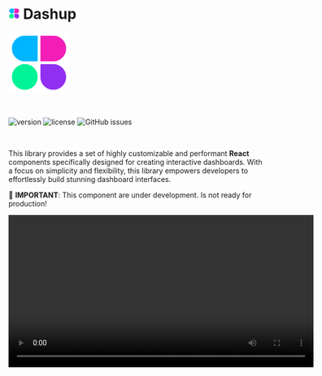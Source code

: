 # <img src="./assets/Icon.png" width="22px" height="22px" /> Dashup

<img src="./assets/Icon.png" width="120px" height="120px" />

<p>&nbsp;</p>

![version](https://img.shields.io/badge/version-1.0.0@beta.5-brightgreen.svg)
![license](https://img.shields.io/badge/license-MIT-blue.svg)
![GitHub issues](https://img.shields.io/github/issues/builtbyedgar/dashup)


<br>

This library provides a set of highly customizable and performant **React** components specifically designed for creating interactive dashboards. With a focus on simplicity and flexibility, this library empowers developers to effortlessly build stunning dashboard interfaces.

🚨 **IMPORTANT**: This component are under development. Is not ready for production!

<video src='./assets/dashup.mov' width='600' autoplay loop />

## Features

#### 100% React & TypeScript 

The components are built using React and TypeScript, ensuring type safety and a seamless integration with your existing React projects.

#### Zero dependencies

The library has no external dependencies, making it lightweight and easy to manage.
#### Draggable and resizable widgets

Intuitively drag and rearrange widgets within the dashboard to suit your needs. Resize widgets dynamically to optimize the layout and maximize content visibility.

#### Static widgets

Create static widgets for displaying non-interactive information or visual elements.


#### Serialized layout

Save and load the dashboard layout effortlessly using a serialized format.

#### Fully customizable
Customize the appearance, behavior, and styling of the components to match your application's branding and requirements.

#### High performance

Utilizing the best practices of React performance optimization, the library ensures smooth rendering and fluid user experiences.

#### Storybook integration

Utilize the power of [Storybook](https://storybook.js.org/) for easy development and interactive documentation.


## Requirements

- React >= 18
- ReactDOM >= 18
## Usage

Getting started with the **Dashup** is quick and straightforward. Follow the steps below to install the package and begin using the components in your project.

### Installation

To install the **Dashup**, use the package manager of your choice:


#### NPM

```bash
npm install dashup
```

#### Yarn

```bash
yarn add dashup
```

#### PNPM

```bash
pnpm install dashup
```

## Properties

The `<Dashboard />` component exposes a simple but effective API:


- `widgets: Layout`
- `columns?: number` default `12`
- `rowHeight?: number` default `100`
- `margin?: [number, number]` default `[10, 10]`
- `draggableHandle?: string`
- `onChange?: (widgets: Layout) => void`
- `onResize?: () => void`


```tsx
const widget: WidgetProps = {
  id: uuidv4(),
  x: 0,
  y: 2,
  width: 3,
  height: 2,
  title: 'Widget 1',
  draggable: true,
  removible: true,
  stationary: false,
  component: <ComponentForWidget />,
}

const widgets: Layout = [widget, ...]

<Dashboard
  widgets={widgets}
  columns={12}
  rowHeight={100}
  onChange={handleDashboardChange}
/>
```

#### Widget props

```ts
interface WidgetProps {
  id: string
  /** in column units */
  x: number
  /** in row units */
  y: number
  /** in column units */
  width: number
  /** in row units */
  height: number
  /** in column units */
  minWidth?: number
  /** in row units */
  minHeight?: number
  /** in column units */
  maxWidth?: number
  /** in row units */
  maxHeight?: number
  /** static widget */
  stationary?: boolean
  /** draggable widget */
  draggable?: boolean
  /** resizable widget */
  resizable?: boolean
  /** removible widget */
  removible?: boolean
  /** the widget title */
  title?: string
  /** the widget content */
  component?: JSX.Element
  /** the widget options (in development) */
  options?: WidgetOption[]
}
```

#### WidgetOption
```ts
type WidgetOption = {
  title?: string // To show in the Tooltip
  action: () => void
  icon: JSX.Element
}
```


## Todo's

- [ ] Code refactor
- [ ] Extra features
- [ ] More Storybook examples and customizations
- [ ] Codesandbox examples
- [ ] Docuentation
- [ ] Test
- [x] Publish package beta


## Contributing

Please, help me for test the component 🙏🏻

I welcome contributions from the community! If you'd like to contribute to this project, please review the [contribution guidelines](CONTRIBUTING.md) and submit a pull request.


## License
This project is licensed under the [MIT](LICENSE.md) License.
